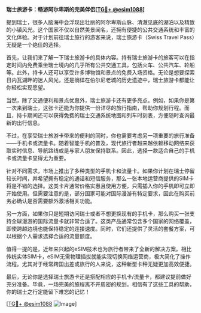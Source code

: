 **瑞士旅游卡：畅游阿尔卑斯的完美伴侣[[TG💪+ @esim1088](https://t.me/s/esim1088)]**

提到瑞士，很多人脑海中会浮现出壮丽的阿尔卑斯山脉、清澈见底的湖泊以及精致的小镇风光。这个国家不仅以自然美景闻名，还拥有便捷的公共交通系统和丰富的文化体验。对于计划前往瑞士旅行的游客来说，瑞士旅游卡（Swiss Travel Pass）无疑是一个绝佳的选择。

首先，让我们来了解一下瑞士旅游卡的具体内容。持有瑞士旅游卡的旅客可以在指定时间内免费乘坐瑞士境内的几乎所有公共交通工具，包括火车、公共汽车、轮船等。此外，持卡人还可以享受许多博物馆和景点的免费入场资格。无论是想要探索日内瓦湖畔的迷人风光，还是徜徉在伯尔尼老城的历史遗迹中，瑞士旅游卡都能让你轻松实现愿望。

当然，除了交通便利和景点优惠外，瑞士旅游卡还有更多亮点。例如，如果你是第一次来到瑞士，这张卡还能为你提供一份详尽的旅行指南，帮助你规划行程。而且，持卡期间还可以获得免费的瑞士交通系统地图和列车时刻表，方便随时查询最新的出行信息。

不过，在享受瑞士旅游卡带来的便利的同时，你也需要考虑另一项重要的旅行准备——手机卡或流量卡。随着智能手机的普及，现代旅行者越来越依赖移动网络来获取实时信息、导航路线或是与家人朋友保持联系。因此，选择一款适合自己的手机卡或流量卡显得尤为重要。

针对不同需求，市场上推出了多种类型的手机卡和流量卡。如果你计划在瑞士停留较长时间，并希望拥有稳定的通话和短信服务，那么一张本地运营商提供的SIM卡将是不错的选择。这类卡片通常价格实惠且使用方便，只需插入你的手机即可立即开始使用。但需要注意的是，部分国家可能对国际漫游有特定要求，因此在购买前务必确认是否需要额外激活相关功能。

另一方面，如果你只是短期访问瑞士或者不想更换现有的手机卡，那么购买一张支持全球漫游的国际流量卡就非常合适了。这类产品通常包含多个国家的网络覆盖，即使跨越边境也能保持稳定的连接速度。同时，它们还提供了灵活的套餐方案，可以根据个人需求选择合适的流量额度。

值得一提的是，近年来兴起的eSIM技术也为旅行者带来了全新的解决方案。相比传统实体SIM卡，eSIM无需物理插拔就能实现切换网络运营商，极大简化了操作流程。尤其对于经常跨国出差或旅行的人来说，这种新型卡种无疑更加高效便捷。

最后，无论你是选择瑞士旅游卡还是搭配相应的手机卡/流量卡，都建议提前做好充分准备。毕竟，一场完美的旅程离不开周密的规划。相信有了这些工具的帮助，你的瑞士之行定能留下难忘的记忆！

[[TG💪+ @esim1088](https://t.me/s/esim1088) ![Image](https://i.postimg.cc/4NQfJmqS/Snipaste-2025-05-13-00-14-12.png)]